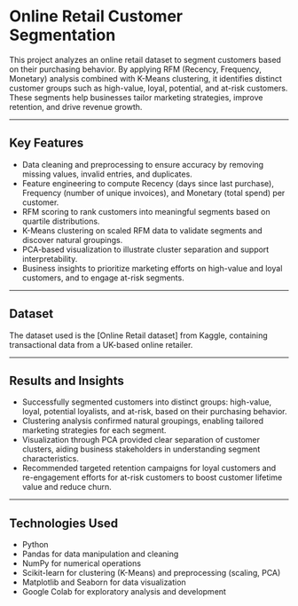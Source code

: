# Online Retail Customer Segmentation

This project analyzes an online retail dataset to segment customers based on their purchasing behavior. By applying RFM (Recency, Frequency, Monetary) analysis combined with K-Means clustering, it identifies distinct customer groups such as high-value, loyal, potential, and at-risk customers. These segments help businesses tailor marketing strategies, improve retention, and drive revenue growth.

---

## Key Features

- Data cleaning and preprocessing to ensure accuracy by removing missing values, invalid entries, and duplicates.  
- Feature engineering to compute Recency (days since last purchase), Frequency (number of unique invoices), and Monetary (total spend) per customer.  
- RFM scoring to rank customers into meaningful segments based on quartile distributions.  
- K-Means clustering on scaled RFM data to validate segments and discover natural groupings.  
- PCA-based visualization to illustrate cluster separation and support interpretability.  
- Business insights to prioritize marketing efforts on high-value and loyal customers, and to engage at-risk segments.

---

## Dataset

The dataset used is the [Online Retail dataset] from Kaggle, containing transactional data from a UK-based online retailer.

---


## Results and Insights

- Successfully segmented customers into distinct groups: high-value, loyal, potential loyalists, and at-risk, based on their purchasing behavior.  
- Clustering analysis confirmed natural groupings, enabling tailored marketing strategies for each segment.  
- Visualization through PCA provided clear separation of customer clusters, aiding business stakeholders in understanding segment characteristics.  
- Recommended targeted retention campaigns for loyal customers and re-engagement efforts for at-risk customers to boost customer lifetime value and reduce churn.

---

## Technologies Used

- Python  
- Pandas for data manipulation and cleaning  
- NumPy for numerical operations  
- Scikit-learn for clustering (K-Means) and preprocessing (scaling, PCA)  
- Matplotlib and Seaborn for data visualization  
- Google Colab for exploratory analysis and development  
